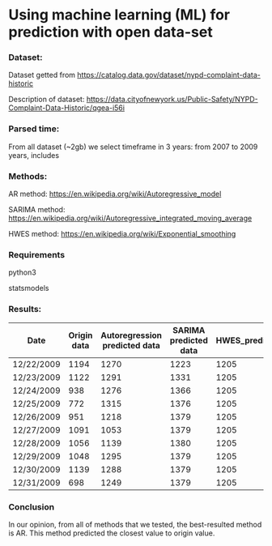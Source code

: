 # Using machine learning (ML) for prediction with open data-set

### Dataset:
Dataset getted from https://catalog.data.gov/dataset/nypd-complaint-data-historic

Description of dataset: https://data.cityofnewyork.us/Public-Safety/NYPD-Complaint-Data-Historic/qgea-i56i

### Parsed time:
From all dataset (~2gb) we select timeframe in 3 years: from 2007 to 2009 years, includes

### Methods:
AR method: https://en.wikipedia.org/wiki/Autoregressive_model

SARIMA method: https://en.wikipedia.org/wiki/Autoregressive_integrated_moving_average

HWES method: https://en.wikipedia.org/wiki/Exponential_smoothing


### Requirements
python3

statsmodels


### Results:

| Date       | Origin data | Autoregression predicted data | SARIMA predicted data | HWES_predicted_data |
|---         |---          |---                            |---                    |---                  |
12/22/2009|1194|1270|1223|1205
12/23/2009|1122|1291|1331|1205
12/24/2009|938|1276|1366|1205
12/25/2009|772|1315|1376|1205
12/26/2009|951|1218|1379|1205
12/27/2009|1091|1053|1379|1205
12/28/2009|1056|1139|1380|1205
12/29/2009|1048|1295|1379|1205
12/30/2009|1139|1288|1379|1205
12/31/2009|698|1249|1379|1205


### Conclusion
In our opinion, from all of methods that we tested, the best-resulted method is AR. This method predicted the closest value to origin value.